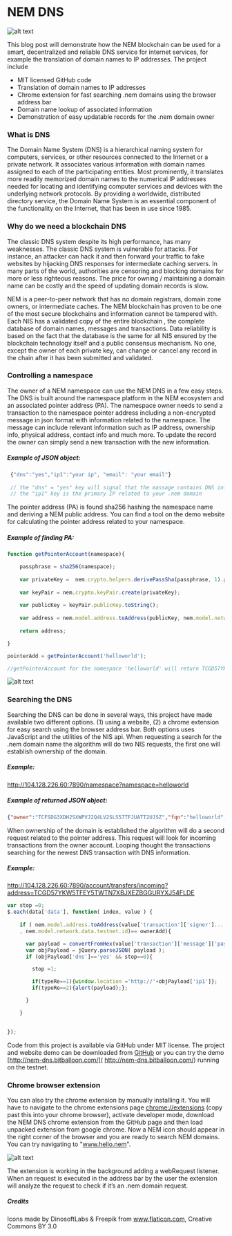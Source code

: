 # **NEM DNS**
![alt text](https://i.imgur.com/1Cwi9Vl.png "NEM DNS")

This blog post will demonstrate how the NEM blockchain can be used for a smart, decentralized and reliable DNS service for internet services, for example the translation of domain names to IP addresses. The project include
* MIT licensed GitHub code
* Translation of domain names to IP addresses
* Chrome extension for fast searching .nem domains using the browser address bar
* Domain name lookup of associated information
* Demonstration of easy updatable records for the .nem domain owner 

### What is DNS
The Domain Name System (DNS) is a hierarchical naming system for computers, services, or other resources connected to the Internet or a private network. It associates various information with domain names assigned to each of the participating entities. Most prominently, it translates more readily memorized domain names to the numerical IP addresses needed for locating and identifying computer services and devices with the underlying network protocols. By providing a worldwide, distributed directory service, the Domain Name System is an essential component of the functionality on the Internet, that has been in use since 1985.

### Why do we need a blockchain DNS
The classic DNS system despite its high performance, has many weaknesses. The classic DNS system is vulnerable for attacks. For instance, an attacker can hack it and then forward your traffic to fake websites by hijacking DNS responses for intermediate caching servers. In many parts of the world, authorities are censoring and blocking domains for more or less righteous reasons. The price for owning / maintaining a domain name can be costly and the speed of updating domain records is slow.

NEM is a peer-to-peer network that has no domain registrars, domain zone owners, or intermediate caches. The NEM blockchain has proven to be one of the most secure blockchains and information cannot be tampered with. Each NIS has a validated copy of the entire blockchain , the complete database of domain names, messages and transactions. Data reliability is based on the fact that the database is the same for all NIS ensured by the blockchain technology itself and a public consensus mechanism. No one, except the owner of each private key, can change or cancel any record in the chain after it has been submitted and validated. 

### Controlling a namespace
The owner of a NEM namespace can use the NEM DNS in a few easy steps. The DNS is built around the namespace platform in the NEM ecosystem and an associated pointer address (PA). The namespace owner needs to send a transaction to the namespace pointer address including a non-encrypted message in json format with information related to the namespace. The message can include relevant information such as IP address, ownership info, physical address, contact info and much more. To update the record the owner can simply send a new transaction with the new information.   

##### Example of JSON object: 
```js
 {"dns":"yes","ip1":"your ip", "email": "your email"}
 
 // the "dns" = "yes" key will signal that the massage contains DNS info
 // the "ip1" key is the primary IP related to your .nem domain
``` 

The pointer address (PA) is found sha256 hashing the namespace name and deriving a NEM public address. You can find a tool on the demo website for calculating the pointer address related to your namespace.

##### Example of finding PA: 
```js
function getPointerAccount(namespace){

	passphrase = sha256(namespace);
	
	var privateKey =  nem.crypto.helpers.derivePassSha(passphrase, 1).priv;
	
	var keyPair = nem.crypto.keyPair.create(privateKey);
	
	var publicKey = keyPair.publicKey.toString();
	
	var address = nem.model.address.toAddress(publicKey, nem.model.network.data.testnet.id);
	
	return address;

}

pointerAdd = getPointerAccount('helloworld');

//getPointerAccount for the namespace 'helloworld' will return TCGD57YKW5TFEY5TWTN7XBJXEZBGGURYXJ54FLDE

``` 

![alt text](https://i.imgur.com/F7TZubA.jpg "NEM DNS website")

### Searching the DNS
Searching the DNS can be done in several ways, this project have made available two different options. (1) using a website, (2) a chrome extension for easy search using the browser address bar. Both options uses JavaScript and the utilities of the NIS api. When requesting a search for the .nem domain name the algorithm will do two NIS requests, the first one will establish ownership of the domain.

##### Example: 
http://104.128.226.60:7890/namespace?namespace=helloworld

 
##### Example of returned JSON object: 
```json
{"owner":"TCFSDG3XDH2SXWPVJ2Q4LV2SLS57TFJUATT2UJSZ","fqn":"helloworld","height":1387671}
``` 

When ownership of the domain is established the algorithm will do a second request related to the pointer address. This request will look for incoming transactions from the owner account. Looping thought the transactions searching for the newest DNS transaction with DNS information.

##### Example: 
http://104.128.226.60:7890/account/transfers/incoming?address=TCGD57YKW5TFEY5TWTN7XBJXEZBGGURYXJ54FLDE

```js
var stop =0;
$.each(data['data'], function( index, value ) {
					
	if ( nem.model.address.toAddress(value['transaction']['signer']...
	, nem.model.network.data.testnet.id)== ownerAdd){

	  var payload = convertFromHex(value['transaction']['message']['payload']);
	  var objPayload = jQuery.parseJSON( payload );
	  if (objPayload['dns']=='yes' && stop==0){

	    stop =1;

	    if(typeRe==1){window.location ='http://'+objPayload['ip1']};
	    if(typeRe==2){alert(payload);};

	  }

	}
									

});
```
 
Code from this project is available via GitHub under MIT license. The project and website demo can be downloaded from [GitHub]( https://github.com/aenima86/NEM-DNS) or you can try the demo [http://nem-dns.bitballoon.com/]( http://nem-dns.bitballoon.com/) running on the testnet.

### Chrome browser extension 
You can also try the chrome extension by manually installing it. You will have to navigate to the chrome extensions page  [chrome://extensions](chrome://extensions) (copy past this into your chrome browser), activate developer mode, download the NEM DNS chrome extension from the GitHub page and then load unpacked extension from google chrome. Now a NEM icon should appear in the right corner of the browser and you are ready to search NEM domains. You can try navigating to "www.hello.nem".

![alt text](https://i.imgur.com/GPJneqU.png "Chrome extension")

The extension is working in the background adding a webRequest listener. When an request is executed in the address bar by the user the extension will analyze the request to check if it’s an .nem domain request. 


##### Credits
Icons made by DinosoftLabs & Freepik from www.flaticon.com, Creative Commons BY 3.0

 

